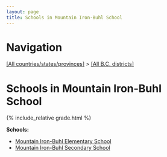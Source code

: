 ```yaml
---
layout: page
title: Schools in Mountain Iron-Buhl School
---
```

# Navigation

[[All countries/states/provinces]](../..) > [[All B.C. districts]](..)

# Schools in Mountain Iron-Buhl School

{% include_relative grade.html %}

**Schools:**

- [Mountain Iron-Buhl Elementary School](Mountain_Iron-Buhl_Elementary_School.md)
- [Mountain Iron-Buhl Secondary School](Mountain_Iron-Buhl_Secondary_School.md)
